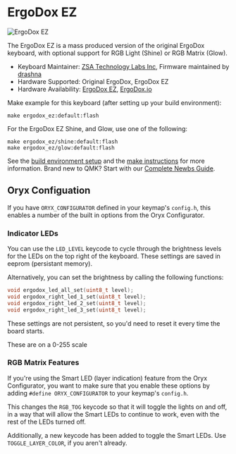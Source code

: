 # ErgoDox EZ

![ErgoDox EZ](http://www.coolthings.com/wp-content/uploads/2017/05/ergodox-ez-2.jpg)

The ErgoDox EZ is a mass produced version of the original ErgoDox keyboard, with optional support for RGB Light (Shine) or RGB Matrix (Glow).

* Keyboard Maintainer: [ZSA Technology Labs Inc](https://github.com/zsa), Firmware maintained by [drashna](https://github.com/drashna)
* Hardware Supported: Original ErgoDox, ErgoDox EZ
* Hardware Availability: [ErgoDox EZ](https://ergodox-ez.com/), [ErgoDox.io](https://ergodox.io)

Make example for this keyboard (after setting up your build environment):

    make ergodox_ez:default:flash
    
For the ErgoDox EZ Shine, and Glow, use one of the following: 

    make ergodox_ez/shine:default:flash
    make ergodox_ez/glow:default:flash

See the [build environment setup](https://docs.qmk.fm/#/getting_started_build_tools) and the [make instructions](https://docs.qmk.fm/#/getting_started_make_guide) for more information. Brand new to QMK? Start with our [Complete Newbs Guide](https://docs.qmk.fm/#/newbs).

## Oryx Configuation

If you have `ORYX_CONFIGURATOR` defined in your keymap's `config.h`, this enables a number of the built in options from the Oryx Configurator. 

### Indicator LEDs

You can use the `LED_LEVEL` keycode to cycle through the brightness levels for the LEDs on the top right of the keyboard.  These settings are saved in eeprom (persistant memory). 

Alternatively, you can set the brightness by calling the following functions: 

```c
void ergodox_led_all_set(uint8_t level);
void ergodox_right_led_1_set(uint8_t level);
void ergodox_right_led_2_set(uint8_t level);
void ergodox_right_led_3_set(uint8_t level);
```

These settings are not persistent, so you'd need to reset it every time the board starts. 

These are on a 0-255 scale 

### RGB Matrix Features

If you're using the Smart LED (layer indication) feature from the Oryx Configurator, you want to make sure that you enable these options by adding `#define ORYX_CONFIGURATOR` to your keymap's `config.h`. 

This changes the `RGB_TOG` keycode so that it will toggle the lights on and off, in a way that will allow the Smart LEDs to continue to work, even with the rest of the LEDs turned off. 

Additionally, a new keycode has been added to toggle the Smart LEDs.  Use `TOGGLE_LAYER_COLOR`, if you aren't already.  
